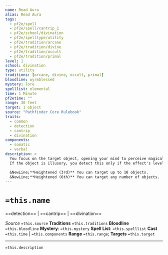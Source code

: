 ```yaml
---
name: Read Aura
alias: Read Aura
tags:
  - pf2e/spell
  - pf2e/spell/cantrip_1
  - pf2e/school/divination
  - pf2e/spelltype/utility
  - pf2e/tradition/arcane
  - pf2e/tradition/divine
  - pf2e/tradition/occult
  - pf2e/tradition/primal
level: 1
school: divination
type: utility
traditions: [arcane, divine, occult, primal]
bloodline: wyrmblessed
mystery: lore
spelllist: elemental
time: 1 Minute
pf2etime: ""
range: 30 feet
target: 1 object
source: "Pathfinder Core Rulebook"
traits:
  - common
  - detection
  - cantrip
  - divination
components:
  - somatic
  - verbal
description: >
  You focus on the target object, opening your mind to perceive magical auras. When the casting is complete, you know whether that item is magical, and if it is, you learn the school of magic.
  If the object is illusory, you detect this only if the effect's level is lower than the level of your read aura spell.

  &NewLine;**Heightened (3rd)** You can target up to 10 objects.
  &NewLine;**Heightened (6th)** You can target any number of objects.
---
```

# `=this.name`
==detection== | ==cantrip== | ==divination==

*Source* `=this.source`
**Traditions** `=this.traditions`
**Bloodline** `=this.bloodline`
**Mystery**: `=this.mystery`
**Spell List**: `=this.spelllist`
**Cast** `=this.time` | `=this.components`
**Range** `=this.range`; **Targets** `=this.target`


***
`=this.description`